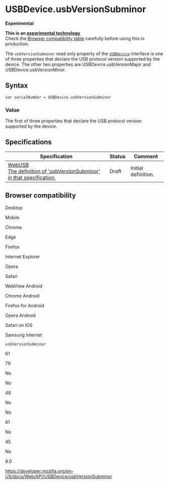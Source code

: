 USBDevice.usbVersionSubminor
============================

**Experimental**

**This is an [experimental technology](https://developer.mozilla.org/en-US/docs/MDN/Guidelines/Conventions_definitions#experimental)**  
Check the [Browser compatibility table](#browser_compatibility) carefully before using this in production.

The `usbVersionSubminor` read only property of the [`USBDevice`](../usbdevice) interface is one of three properties that declare the USB protocol version supported by the device. The other two properties are USBDevice.usbVersionMajor and USBDevice.usbVersionMinor.

Syntax
------

    var serialNumber = USBDevice.usbVersionSubminor

### Value

The first of three properties that declare the USB protocol version supported by the device.

Specifications
--------------

<table><thead><tr class="header"><th>Specification</th><th>Status</th><th>Comment</th></tr></thead><tbody><tr class="odd"><td><a href="https://wicg.github.io/webusb/#dom-usbdevice-usbversionsubminor">WebUSB<br />
<span class="small">The definition of 'usbVersionSubminor' in that specification.</span></a></td><td><span class="spec-draft">Draft</span></td><td>Initial definition.</td></tr></tbody></table>

Browser compatibility
---------------------

Desktop

Mobile

Chrome

Edge

Firefox

Internet Explorer

Opera

Safari

WebView Android

Chrome Android

Firefox for Android

Opera Android

Safari on IOS

Samsung Internet

`usbVersionSubminor`

61

79

No

No

48

No

No

61

No

45

No

8.0

<a href="https://developer.mozilla.org/en-US/docs/Web/API/USBDevice/usbVersionSubminor" class="_attribution-link">https://developer.mozilla.org/en-US/docs/Web/API/USBDevice/usbVersionSubminor</a>
